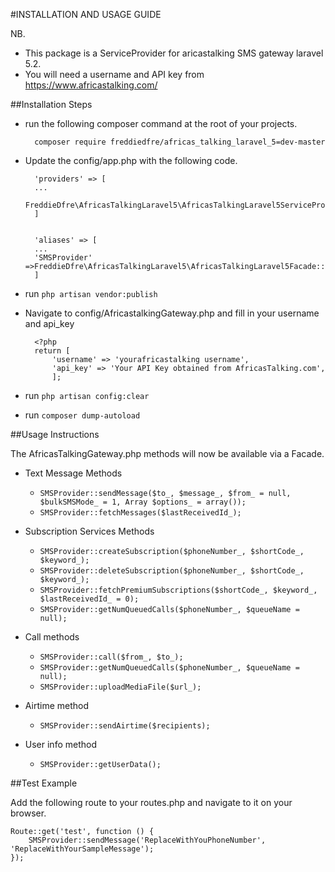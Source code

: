 #INSTALLATION AND USAGE GUIDE

NB. 
- This package is a ServiceProvider for aricastalking SMS gateway laravel 5.2.
- You will need a username and API key from https://www.africastalking.com/


##Installation Steps

- run the following composer command at the root of your projects.


        composer require freddiedfre/africas_talking_laravel_5=dev-master

- Update the config/app.php with the following code. 


        'providers' => [
        ...
        FreddieDfre\AfricasTalkingLaravel5\AfricasTalkingLaravel5ServiceProvider::class,
        ]
        
        
        'aliases' => [
        ...
        'SMSProvider' =>FreddieDfre\AfricasTalkingLaravel5\AfricasTalkingLaravel5Facade::class,
        ]

- run `php artisan vendor:publish`

- Navigate to config/AfricastalkingGateway.php and fill in your username and api_key


        <?php 
        return [
            'username' => 'yourafricastalking username',
            'api_key' => 'Your API Key obtained from AfricasTalking.com',
            ];

- run `php artisan config:clear`

- run `composer dump-autoload`

##Usage Instructions

The AfricasTalkingGateway.php methods will now be available via a Facade. 
- Text Message Methods
    * `SMSProvider::sendMessage($to_, $message_, $from_ = null, $bulkSMSMode_ = 1, Array $options_ = array());`
    * `SMSProvider::fetchMessages($lastReceivedId_);`

- Subscription Services Methods
    * `SMSProvider::createSubscription($phoneNumber_, $shortCode_, $keyword_);`
    * `SMSProvider::deleteSubscription($phoneNumber_, $shortCode_, $keyword_);`
    * `SMSProvider::fetchPremiumSubscriptions($shortCode_, $keyword_, $lastReceivedId_ = 0);`
    * `SMSProvider::getNumQueuedCalls($phoneNumber_, $queueName = null);` 

- Call methods
    * `SMSProvider::call($from_, $to_);`
    * `SMSProvider::getNumQueuedCalls($phoneNumber_, $queueName = null);`		
    * `SMSProvider::uploadMediaFile($url_);`
   
- Airtime method
    * `SMSProvider::sendAirtime($recipients);`

- User info method
    * `SMSProvider::getUserData();`

##Test Example

Add the following route to your routes.php and navigate to it on your browser.

    Route::get('test', function () {
        SMSProvider::sendMessage('ReplaceWithYouPhoneNumber', 'ReplaceWithYourSampleMessage');
    });


